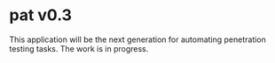 # pat v0.3
This application will be the next generation for automating penetration testing tasks.
The work is in progress.
